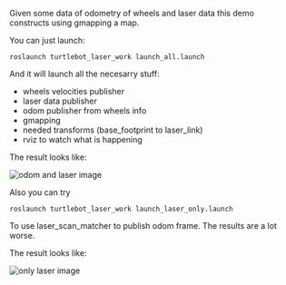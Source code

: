 Given some data of odometry of wheels and laser data this demo constructs using gmapping a map.

You can just launch:
```
roslaunch turtlebot_laser_work launch_all.launch
```

And it will launch all the necesarry stuff:

* wheels velocities publisher
* laser data publisher
* odom publisher from wheels info
* gmapping
* needed transforms (base_footprint to laser_link)
* rviz to watch what is happening

The result looks like:

![odom and laser image](https://raw.githubusercontent.com/awesomebytes/turtlebot_laser_work/master/map_from_odom_and_laser.png)


Also you can try
```
roslaunch turtlebot_laser_work launch_laser_only.launch
```

To use laser_scan_matcher to publish odom frame. The results are a lot worse.

The result looks like:

![only laser image](https://raw.githubusercontent.com/awesomebytes/turtlebot_laser_work/master/map_from_only_laser.png)
